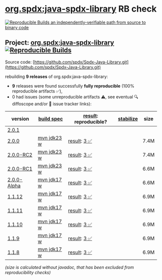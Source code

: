 [org.spdx:java-spdx-library](https://central.sonatype.com/artifact/org.spdx/java-spdx-library/versions) RB check
=======

[![Reproducible Builds](https://reproducible-builds.org/images/logos/rb.svg) an independently-verifiable path from source to binary code](https://reproducible-builds.org/)

## Project: [org.spdx:java-spdx-library](https://central.sonatype.com/artifact/org.spdx/java-spdx-library/versions) [![Reproducible Builds](https://img.shields.io/endpoint?url=https://raw.githubusercontent.com/jvm-repo-rebuild/reproducible-central/master/content/org/spdx/java-spdx-library/badge.json)](https://github.com/jvm-repo-rebuild/reproducible-central/blob/master/content/org/spdx/java-spdx-library/README.md)

Source code: [https://github.com/spdx/Spdx-Java-Library.git](https://github.com/spdx/Spdx-Java-Library.git)

rebuilding **9 releases** of org.spdx:java-spdx-library:
- **9** releases were found successfully **fully reproducible** (100% reproducible artifacts :white_check_mark:),
- 0 had issues (some unreproducible artifacts :warning:, see eventual :mag: diffoscope and/or :memo: issue tracker links):

| version | [build spec](/BUILDSPEC.md) | [result](https://reproducible-builds.org/docs/jvm/): reproducible? | [stabilize](https://github.com/google/oss-rebuild/blob/main/cmd/stabilize/README.md) | size |
| -- | --------- | ------ | ------ | -- |
| [2.0.1](https://central.sonatype.com/artifact/org.spdx/java-spdx-library/2.0.1/pom) | | | |
| [2.0.0](https://central.sonatype.com/artifact/org.spdx/java-spdx-library/2.0.0/pom) | [mvn jdk23 w](java-spdx-library-2.0.0.buildspec) | [result](java-spdx-library-2.0.0.buildinfo): [3 :white_check_mark: ](java-spdx-library-2.0.0.buildcompare) | | 7.4M |
| [2.0.0-RC2](https://central.sonatype.com/artifact/org.spdx/java-spdx-library/2.0.0-RC2/pom) | [mvn jdk23 w](java-spdx-library-2.0.0-RC2.buildspec) | [result](java-spdx-library-2.0.0-RC2.buildinfo): [3 :white_check_mark: ](java-spdx-library-2.0.0-RC2.buildcompare) | | 7.4M |
| [2.0.0-RC1](https://central.sonatype.com/artifact/org.spdx/java-spdx-library/2.0.0-RC1/pom) | [mvn jdk23 w](java-spdx-library-2.0.0-RC1.buildspec) | [result](java-spdx-library-2.0.0-RC1.buildinfo): [3 :white_check_mark: ](java-spdx-library-2.0.0-RC1.buildcompare) | | 6.6M |
| [2.0.0-Alpha](https://central.sonatype.com/artifact/org.spdx/java-spdx-library/2.0.0-Alpha/pom) | [mvn jdk17 w](java-spdx-library-2.0.0-Alpha.buildspec) | [result](java-spdx-library-2.0.0-Alpha.buildinfo): [3 :white_check_mark: ](java-spdx-library-2.0.0-Alpha.buildcompare) | | 6.6M |
| [1.1.12](https://central.sonatype.com/artifact/org.spdx/java-spdx-library/1.1.12/pom) | [mvn jdk17 w](java-spdx-library-1.1.12.buildspec) | [result](java-spdx-library-1.1.12.buildinfo): [3 :white_check_mark: ](java-spdx-library-1.1.12.buildcompare) | | 6.9M |
| [1.1.11](https://central.sonatype.com/artifact/org.spdx/java-spdx-library/1.1.11/pom) | [mvn jdk17 w](java-spdx-library-1.1.11.buildspec) | [result](java-spdx-library-1.1.11.buildinfo): [3 :white_check_mark: ](java-spdx-library-1.1.11.buildcompare) | | 6.9M |
| [1.1.10](https://central.sonatype.com/artifact/org.spdx/java-spdx-library/1.1.10/pom) | [mvn jdk17 w](java-spdx-library-1.1.10.buildspec) | [result](java-spdx-library-1.1.10.buildinfo): [3 :white_check_mark: ](java-spdx-library-1.1.10.buildcompare) | | 6.9M |
| [1.1.9](https://central.sonatype.com/artifact/org.spdx/java-spdx-library/1.1.9/pom) | [mvn jdk17 w](java-spdx-library-1.1.9.buildspec) | [result](java-spdx-library-1.1.9.buildinfo): [3 :white_check_mark: ](java-spdx-library-1.1.9.buildcompare) | | 6.9M |
| [1.1.8](https://central.sonatype.com/artifact/org.spdx/java-spdx-library/1.1.8/pom) | [mvn jdk17 w](java-spdx-library-1.1.8.buildspec) | [result](java-spdx-library-1.1.8.buildinfo): [3 :white_check_mark: ](java-spdx-library-1.1.8.buildcompare) | | 6.9M |

<i>(size is calculated without javadoc, that has been excluded from reproducibility checks)</i>
